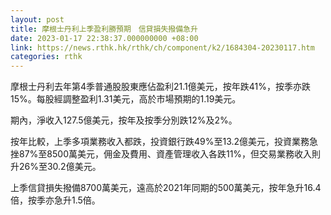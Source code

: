 ```yaml
---
layout: post
title: 摩根士丹利上季盈利勝預期　信貸損失撥備急升
date: 2023-01-17 22:38:37.000000000 +08:00
link: https://news.rthk.hk/rthk/ch/component/k2/1684304-20230117.htm
categories: rthk
---
```


摩根士丹利去年第4季普通股股東應佔盈利21.1億美元，按年跌41%，按季亦跌15%。每股經調整盈利1.31美元，高於市場預期的1.19美元。

期內，淨收入127.5億美元，按年及按季分別跌12%及2%。

按年比較，上季多項業務收入都跌，投資銀行跌49%至13.2億美元，投資業務急挫87%至8500萬美元，佣金及費用、資產管理收入各跌11%，但交易業務收入則升26%至30.2億美元。

上季信貸損失撥備8700萬美元，遠高於2021年同期的500萬美元，按年急升16.4倍，按季亦急升1.5倍。
